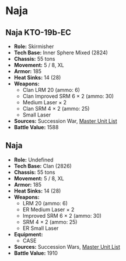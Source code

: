 # Naja
## Naja KTO-19b-EC
- **Role:** Skirmisher
- **Tech Base:** Inner Sphere Mixed (2824)
- **Chassis:** 55 tons
- **Movement:** 5 / 8, XL
- **Armor:** 185
- **Heat Sinks:** 14 (28)
- **Weapons:**
  - Clan LRM 20 (ammo: 6)
  - Clan Improved SRM 6 × 2 (ammo: 30)
  - Medium Laser × 2
  - Clan SRM 4 × 2 (ammo: 25)
  - Small Laser
- **Sources:** Succession War, [Master Unit List](http://masterunitlist.info/Unit/Details/7622/naja-kto-19b-ec)
- **Battle Value:** 1588

## Naja
- **Role:** Undefined
- **Tech Base:** Clan (2826)
- **Chassis:** 55 tons
- **Movement:** 5 / 8, XL
- **Armor:** 185
- **Heat Sinks:** 14 (28)
- **Weapons:**
  - LRM 20 (ammo: 6)
  - ER Medium Laser × 2
  - Improved SRM 6 × 2 (ammo: 30)
  - SRM 4 × 2 (ammo: 25)
  - ER Small Laser
- **Equipment:**
  - CASE
- **Sources:** Succession Wars, [Master Unit List](http://masterunitlist.info/Unit/Details/7621/naja-standard)
- **Battle Value:** 1910

